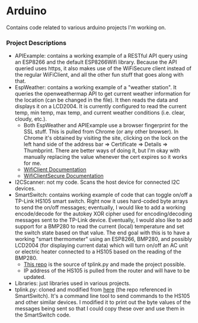 # Arduino

Contains code related to various arduino projects I'm working on. 

### Project Descriptions
- APIExample: contains a working example of a RESTful API query using an ESP8266 and the default ESP8266Wifi library. Because the API queried uses https, it also makes use of the WiFiSecure client instead of the regular WiFiClient, and all the other fun stuff that goes along with that.
- EspWeather: contains a working example of a "weather station". It queries the openweathermap API to get current weather information for the location (can be changed in the file). It then reads the data and displays it on a LCD2004. It is currently configured to read the current temp, min temp, max temp, and current weather conditions (i.e. clear, cloudy, etc.). 
  - Both EspWeather and APIExample use a browser fingerprint for the SSL stuff. This is pulled from Chrome (or any other browser). In Chrome it's obtained by visiting the site, clicking on the lock on the left hand side of the address bar => Certificate => Details => Thumbprint. There are better ways of doing it, but I'm okay with manually replacing the value whenever the cert expires so it works for me. 
  - [WifiClient Documentation](https://arduino-esp8266.readthedocs.io/en/latest/esp8266wifi/client-examples.html)
  - [WifiClientSecure Documentation](https://arduino-esp8266.readthedocs.io/en/latest/esp8266wifi/client-secure-class.html)
- I2CScanner: not my code. Scans the host device for connected I2C devices.
- SmartSwitch: contains working example of code that can toggle on/off a TP-Link HS105 smart switch. Right now it uses hard-coded byte arrays to send the on/off messages; eventually, I would like to add a working encode/decode for the autokey XOR cipher used for encoding/decoding messages sent to the TP-Link device. Eventually, I would also like to add support for a BMP280 to read the current (local) temperature and set the switch state based on that value. The end goal with this is to have a working "smart thermometer" using an ESP8266, BMP280, and possibly LCD2004 (for displaying current data) which will turn on/off an AC unit or electric heater connected to a HS105 based on the reading of the BMP280. 
  - [This repo](https://github.com/softScheck/tplink-smartplug) is the source of tplink.py and made the project possible. 
  - IP address of the HS105 is pulled from the router and will have to be updated.
- Libraries: just libraries used in various projects.
- tplink.py: cloned and modified from [here](https://github.com/softScheck/tplink-smartplug) (the repo referenced in SmartSwitch). It's a command line tool to send commands to the HS105 and other similar devices. I modified it to print out the byte values of the messages being sent so that I could copy these over and use them in the SmartSwitch code. 
